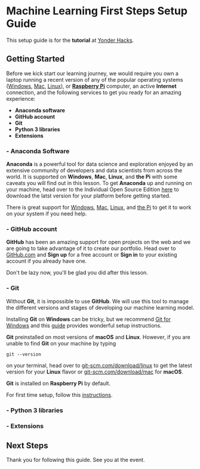 # Machine Learning First Steps Setup Guide
This setup guide is for the **tutorial** at [Yonder Hacks](https://github.com/yonderhacks/machine-learning-first-steps).

## Getting Started
Before we kick start our learning journey, we would require you own a laptop running a recent version of any of the popular operating systems ([Windows](https://www.microsoft.com/en-us/windows), [Mac](https://www.apple.com/mac/), [Linux](https://www.linux.org/pages/download/)), or [**Raspberry Pi**](https://www.raspberrypi.com/) computer, an active **Internet** connection, and the following services to get you ready for an amazing experience:

- **Anaconda software**
- **GitHub account**
- **Git**
- **Python 3 libraries**
- **Extensions**

### - **Anaconda Software**
**Anaconda** is a powerful tool for data science and exploration enjoyed by an extensive community of developers and data scientists from across the world. It is supported on **Windows**, **Mac**, **Linux**, and **the Pi** with some caveats you will find out in this lesson. To get **Anaconda** up and running on your machine, head over to the Individual Open Source Edition [here](https://www.anaconda.com/products/individual) to download the latst version for your platform before getting started.

There is great support for [Windows](https://docs.anaconda.com/anaconda/install/windows/), [Mac](https://docs.anaconda.com/anaconda/install/mac-os/), [Linux](https://docs.anaconda.com/anaconda/install/linux/), and [the Pi](https://stackoverflow.com/questions/39371772/how-to-install-anaconda-on-raspberry-pi-3-model-b) to get it to work on your system if you need help. 

### - **GitHub account**
**GitHub** has been an amazing support for open projects on the web and we are going to take advantage of it to create our portfolio. Head over to [GitHub.com](https://github.com) and **Sign up** for a free account or **Sign in** to your existing account if you already have one.

Don't be lazy now, you'll be glad you did after this lesson.

### - **Git**
Without **Git**, it is impossible to use **GitHub**. We will use this tool to manage the different versions and stages of developing our machine learning model.

Installing **Git** on **Windows** can be tricky, but we recommend [Git for Windows](https://gitforwindows.org/) and this [guide](https://www.makeuseof.com/install-git-git-bash-windows/) provides wonderful setup instructions.

 **Git** preinstalled on most versions of **macOS** and **Linux**. However, if you are unable to find **Git** on your machine by typing
```
git --version
```
on your terminal, head over to [git-scm.com/download/linux](https://git-scm.com/download/linux) to get the latest version for your **Linux** flavor or [git-scm.com/download/mac](https://git-scm.com/download/mac) for **macOS**.

**Git** is installed on **Raspberry Pi** by default.

For first time setup, follow this [instructions](https://git-scm.com/book/en/v2/Getting-Started-First-Time-Git-Setup).

### - **Python 3 libraries**

### - **Extensions**

## Next Steps
Thank you for following this guide. See you at the event.